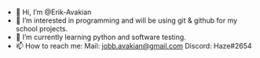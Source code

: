 - 👋 Hi, I’m @Erik-Avakian
- 👀 I’m interested in programming and will be using git & github for my school projects.
- 🌱 I’m currently learning python and software testing.
- 📫 How to reach me:
Mail: jobb.avakian@gmail.com
Discord: Haze#2654

<!---
Erik-Avakian/Erik-Avakian is a ✨ special ✨ repository because its `README.md` (this file) appears on your GitHub profile.
You can click the Preview link to take a look at your changes.
--->
